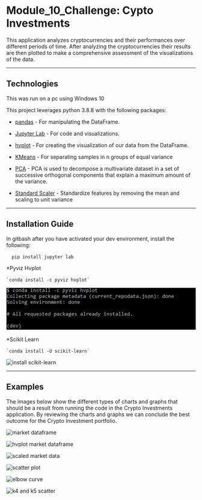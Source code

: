 # Module_10_Challenge: Cypto Investments

This application analyzes cryptocurrencies and their performances over different periods of time. After analyzing the cryptocurrencies their results are then plotted to make a comprehensive assessment of the visualizations of the data.

---

## Technologies


This was run on a pc using Windows 10

This project leverages python 3.8.8 with the following packages:


* [pandas](https://pandas.pydata.org/docs) - For manipulating the DataFrame.

* [Jupyter Lab](https://jupyterlab.readthedocs.io.en/stable) - For code and visualizations.

* [hvplot](https://hvplot.holoviz.org/user_guide/Introduction.html) - For creating the visualization of our data from the DataFrame.

* [KMeans](https://scikit-learn.org/stable/modules/clustering.html#k-means) - For separating samples in n groups of equal variance

* [PCA](https://scikit-learn.org/stable/modules/decomposition.html#principal-component-analysis-pca) - PCA is used to decompose a multivariate dataset in a set of successive orthogonal components that explain a maximum amount of the variance.

* [Standard Scaler](https://scikit-learn.org/stable/modules/generated/sklearn.preprocessing.StandardScaler.html) - Standardize features by removing the mean and scaling to unit variance

---

## Installation Guide

In gitbash after you have activated your dev environment, install the following:

```python
  pip install jupyter lab
```

*Pyviz Hvplot

    `conda install -c pyviz hvplot`
    
![install pyviz hvplot](https://github.com/mckayav3/Module7_Challenge/blob/main/images/install_pyviz_hvplot.JPG)


*Scikit Learn

    `conda install -U scikit-learn`
    
![install scikit-learn](https://github.com/mckayav3/Module_10_Challenge/blob/main/images/install_scikitlearn.png)

---

## Examples

The images below show the different types of charts and graphs that should be a result from running the code in the Crypto Investments application. By reviewing the charts and graphs we can conclude the best outcome for the Crypto Investment portfolio.

![market dataframe](https://github.com/mckayav3/Module_10_Challenge/blob/main/images/df_market_data.png)

![hvplot market dataframe](https://github.com/mckayav3/Module_10_Challenge/blob/main/images/hvplot_df_market_data.png)

![scaled market data](https://github.com/mckayav3/Module_10_Challenge/blob/main/images/scaled_df_market_data.png)

![scatter plot](https://github.com/mckayav3/Module_10_Challenge/blob/main/images/scatter_scaled_df_market_data.png)

![elbow curve](https://github.com/mckayav3/Module_10_Challenge/blob/main/images/elbow_hvplot.png)

![k4 and k5 scatter](https://github.com/mckayav3/Module_10_Challenge/blob/main/images/k4_k5_scatterplot.JPG)